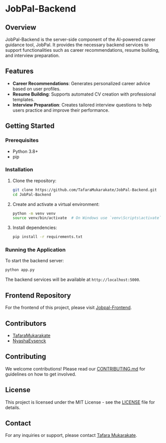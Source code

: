 
# JobPal-Backend

## Overview
JobPal-Backend is the server-side component of the AI-powered career guidance tool, JobPal. It provides the necessary backend services to support functionalities such as career recommendations, resume building, and interview preparation.

## Features
- **Career Recommendations**: Generates personalized career advice based on user profiles.
- **Resume Building**: Supports automated CV creation with professional templates.
- **Interview Preparation**: Creates tailored interview questions to help users practice and improve their performance.

## Getting Started

### Prerequisites
- Python 3.8+
- pip

### Installation
1. Clone the repository:
    ```bash
    git clone https://github.com/TafaraMukarakate/JobPal-Backend.git
    cd JobPal-Backend
    ```
2. Create and activate a virtual environment:
    ```bash
    python -m venv venv
    source venv/bin/activate  # On Windows use `venv\Scripts\activate`
    ```
3. Install dependencies:
    ```bash
    pip install -r requirements.txt
    ```

### Running the Application
To start the backend server:
```bash
python app.py
```
The backend services will be available at `http://localhost:5000`.

## Frontend Repository
For the frontend of this project, please visit [Jobpal-Frontend](https://github.com/TafaraMukarakate/Jobpal-Frontend).

## Contributors
- [TafaraMukarakate](https://github.com/TafaraMukarakate)
- [NyashaEysenck](https://github.com/NyashaEysenck)

## Contributing
We welcome contributions! Please read our [CONTRIBUTING.md](CONTRIBUTING.md) for guidelines on how to get involved.

## License
This project is licensed under the MIT License - see the [LICENSE](LICENSE) file for details.

## Contact
For any inquiries or support, please contact [Tafara Mukarakate](https://github.com/TafaraMukarakate).
